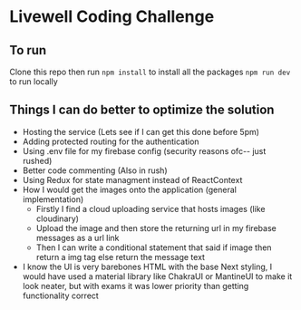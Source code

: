 # Livewell Coding Challenge

## To run

Clone this repo then run
`npm install` to install all the packages
`npm run dev` to run locally

## Things I can do better to optimize the solution

- Hosting the service (Lets see if I can get this done before 5pm)
- Adding protected routing for the authentication
- Using .env file for my firebase config (security reasons ofc-- just rushed)
- Better code commenting (Also in rush)
- Using Redux for state managment instead of ReactContext
- How I would get the images onto the application (general implementation)
  - Firstly I find a cloud uploading service that hosts images (like cloudinary)
  - Upload the image and then store the returning url in my firebase messages as a url link
  - Then I can write a conditional statement that said if image then return a img tag else return the message text
- I know the UI is very barebones HTML with the base Next styling, I would have used a material library like ChakraUI or MantineUI to make it look neater, but with exams it was lower priority than getting functionality correct
